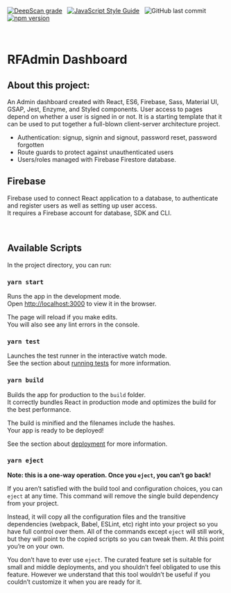 [![DeepScan grade](https://deepscan.io/api/teams/16862/projects/20189/branches/544273/badge/grade.svg)](https://deepscan.io/dashboard#view=project&tid=16862&pid=20189&bid=544273) &nbsp;
[![JavaScript Style Guide](https://img.shields.io/badge/code_style-standard-brightgreen.svg)](https:/github.com/stefan22/rfadmin.git) &nbsp; ![GitHub last commit](https://img.shields.io/github/last-commit/stefan22/rfadmin?color=red&style=flat-square) &nbsp; [![npm version](https://badge.fury.io/js/react.svg)](https://badge.fury.io/js/react)

<br />


# RFAdmin Dashboard


## About this project:

An Admin dashboard created with React, ES6, Firebase, Sass, Material UI, GSAP, Jest, Enzyme, and Styled components. User access to pages depend on whether a user is signed in or not. It is a starting template that it can be used to put together a full-blown client-server architecture project.

- Authentication: signup, signin and signout, password reset, password forgotten
- Route guards to protect against unauthenticated users
- Users/roles managed with Firebase Firestore database.


## Firebase

Firebase used to connect React application to a database, to authenticate and register users as well as setting up user access.    
It requires a Firebase account for database, SDK and CLI. 


<br />


## Available Scripts

In the project directory, you can run:

### `yarn start`

Runs the app in the development mode.<br />
Open [http://localhost:3000](http://localhost:3000) to view it in the browser.

The page will reload if you make edits.<br />
You will also see any lint errors in the console.

### `yarn test`

Launches the test runner in the interactive watch mode.<br />
See the section about [running tests](https://facebook.github.io/create-react-app/docs/running-tests) for more information.

### `yarn build`

Builds the app for production to the `build` folder.<br />
It correctly bundles React in production mode and optimizes the build for the best performance.

The build is minified and the filenames include the hashes.<br />
Your app is ready to be deployed!

See the section about [deployment](https://facebook.github.io/create-react-app/docs/deployment) for more information.

### `yarn eject`

**Note: this is a one-way operation. Once you `eject`, you can’t go back!**

If you aren’t satisfied with the build tool and configuration choices, you can `eject` at any time. This command will remove the single build dependency from your project.

Instead, it will copy all the configuration files and the transitive dependencies (webpack, Babel, ESLint, etc) right into your project so you have full control over them. All of the commands except `eject` will still work, but they will point to the copied scripts so you can tweak them. At this point you’re on your own.

You don’t have to ever use `eject`. The curated feature set is suitable for small and middle deployments, and you shouldn’t feel obligated to use this feature. However we understand that this tool wouldn’t be useful if you couldn’t customize it when you are ready for it.

